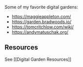 Some of my favorite digital gardens:

- https://maggieappleton.com/
- https://garden.bradwoods.io/
- https://tomcritchlow.com/wiki/
- https://andymatuschak.org/

## Resources

See [[Digital Garden Resources]]
